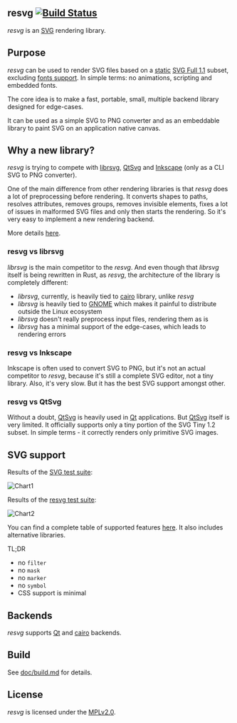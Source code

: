 ## resvg [![Build Status]](https://travis-ci.org/RazrFalcon/resvg)

[Build Status]: https://travis-ci.org/RazrFalcon/resvg.svg?branch=master

*resvg* is an [SVG](https://en.wikipedia.org/wiki/Scalable_Vector_Graphics) rendering library.

## Purpose

*resvg* can be used to render SVG files based on a
[static](http://www.w3.org/TR/SVG11/feature#SVG-static)
[SVG Full 1.1](https://www.w3.org/TR/SVG/Overview.html) subset, excluding
[fonts support](https://www.w3.org/TR/SVG11/feature#Font).
In simple terms: no animations, scripting and embedded fonts.

The core idea is to make a fast, portable, small, multiple backend library
designed for edge-cases.

It can be used as a simple SVG to PNG converter
and as an embeddable library to paint SVG on an application native canvas.

## Why a new library?

*resvg* is trying to compete with [librsvg], [QtSvg]
and [Inkscape] (only as a CLI SVG to PNG converter).

One of the main difference from other rendering libraries is that *resvg* does a lot
of preprocessing before rendering. It converts shapes to paths, resolves attributes,
removes groups, removes invisible elements, fixes a lot of issues in malformed SVG files
and only then starts the rendering. So it's very easy to implement a new rendering backend.

More details [here](doc/svgdom.adoc).

### resvg vs librsvg

*librsvg* is the main competitor to the *resvg*. And even though that *librsvg* itself is being
rewritten in Rust, as *resvg*, the architecture of the library is completely different:

- *librsvg*, currently, is heavily tied to [cairo] library, unlike *resvg*
- *librsvg* is heavily tied to [GNOME] which makes it painful to distribute outside the Linux ecosystem
- *librsvg* doesn't really preprocess input files, rendering them as is
- *librsvg* has a minimal support of the edge-cases, which leads to rendering errors

### resvg vs Inkscape

Inkscape is often used to convert SVG to PNG, but it's not an actual competitor to *resvg*,
because it's still a complete SVG editor, not a tiny library.
Also, it's very slow.
But it has the best SVG support amongst other.

### resvg vs QtSvg

Without a doubt, [QtSvg] is heavily used in [Qt] applications.
But [QtSvg] itself is very limited. It officially supports only a tiny portion
of the SVG Tiny 1.2 subset. In simple terms - it correctly renders only primitive SVG images.

## SVG support

Results of the [SVG test suite](https://www.w3.org/Graphics/SVG/Test/20110816/):

![Chart1](https://github.com/RazrFalcon/resvg-test-suite/blob/master/site/images/official_chart.svg)

Results of the [resvg test suite](https://github.com/RazrFalcon/resvg-test-suite):

![Chart2](https://github.com/RazrFalcon/resvg-test-suite/blob/master/site/images/chart.svg)

You can find a complete table of supported features
[here](https://razrfalcon.github.io/resvg-test-suite/svg-support-table.html).
It also includes alternative libraries.

TL;DR

- no `filter`
- no `mask`
- no `marker`
- no `symbol`
- CSS support is minimal

## Backends

*resvg* supports [Qt] and [cairo] backends.

## Build

See [doc/build.md](doc/build.md) for details.

## License

*resvg* is licensed under the [MPLv2.0](https://www.mozilla.org/en-US/MPL/).


[Inkscape]: https://www.inkscape.org
[librsvg]: https://wiki.gnome.org/action/show/Projects/LibRsvg
[QtSvg]: https://doc.qt.io/qt-5/qtsvg-index.html

[cairo]: https://www.cairographics.org/
[Qt]: https://www.qt.io/
[Skia]: https://skia.org/

[GNOME]: https://www.gnome.org/
